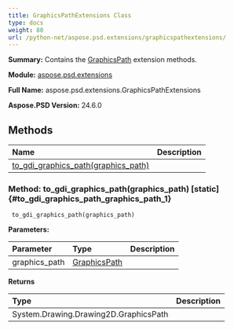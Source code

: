 ```yaml
---
title: GraphicsPathExtensions Class
type: docs
weight: 80
url: /python-net/aspose.psd.extensions/graphicspathextensions/
---
```


**Summary:** Contains the [GraphicsPath](/psd/python-net/aspose.psd/graphicspath/) extension methods.

**Module:** [aspose.psd.extensions](/psd/python-net/aspose.psd.extensions/)

**Full Name:** aspose.psd.extensions.GraphicsPathExtensions

**Aspose.PSD Version:** 24.6.0

## **Methods**
| **Name** | **Description** |
| :- | :- |
| [to_gdi_graphics_path(graphics_path)](#to_gdi_graphics_path_graphics_path_1) |    |


### Method: to_gdi_graphics_path(graphics_path)  [static] {#to_gdi_graphics_path_graphics_path_1}


```
 to_gdi_graphics_path(graphics_path) 
```

  

**Parameters:**

| Parameter | Type | Description |
| :- | :- | :- |
| graphics_path | [GraphicsPath](/psd/python-net/aspose.psd/graphicspath) |  |

**Returns**

| Type | Description |
| :- | :- |
| System.Drawing.Drawing2D.GraphicsPath |  |


